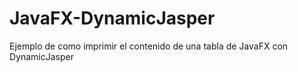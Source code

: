 # JavaFX-DynamicJasper
Ejemplo de como imprimir el contenido de una tabla de JavaFX con DynamicJasper
